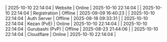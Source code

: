 | 2025-10-10 22:14:04 | Website | Online | 2025-10-10 22:14:04 |
| 2025-10-10 22:14:04 | Registration | Offline | 2025-09-09 16:40:23 |
| 2025-10-10 22:14:04 | Auth Server | Offline | 2025-08-18 09:33:31 |
| 2025-10-10 22:14:04 | Kezan (PvE) | Online | 2025-10-10 22:14:04 |
| 2025-10-10 22:14:04 | Gurubashi (PvP) | Offline | 2025-08-23 21:44:06 |
| 2025-10-10 22:14:04 | Cloudflare | Online | 2025-10-10 22:14:04 |
